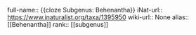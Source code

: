 full-name:: {{cloze Subgenus: Behenantha}}
iNat-url:: https://www.inaturalist.org/taxa/1395950
wiki-url:: None
alias:: [[Behenantha]]
rank:: [[subgenus]]